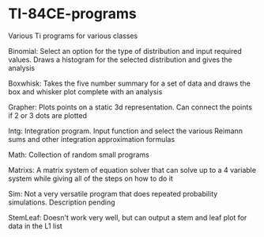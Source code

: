 # TI-84CE-programs

Various Ti programs for various classes

Binomial: Select an option for the type of distribution and input required values. 
          Draws a histogram for the selected distribution and gives the analysis
          
Boxwhisk: Takes the five number summary for a set of data and draws the box and whisker plot complete with an analysis
          
Grapher: Plots points on a static 3d representation. Can connect the points if 2 or 3 dots are plotted

Intg: Integration program. Input function and select the various Reimann sums and other integration approximation formulas

Math: Collection of random small programs

Matrixs: A matrix system of equation solver that can solve up to a 4 variable system while giving all of the steps on how 
         to do it
         
Sim: Not a very versatile program that does repeated probability simulations. Description pending

StemLeaf: Doesn't work very well, but can output a stem and leaf plot for data in the L1 list

